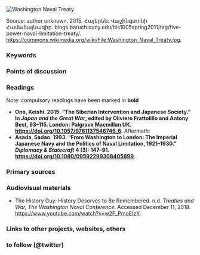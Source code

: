 ![Washington Naval Treaty](images/Washington_Naval_Treaty.jpg)

Source: author unknown. 2015. Հայերեն: Վաշինգտոնի Համաձայնագիր. blogs.baruch.cuny.edu/his1005spring2011/tag/five-power-naval-limitation-treaty/. https://commons.wikimedia.org/wiki/File:Washington_Naval_Treaty.jpg.


### Keywords


### Points of discussion


### Readings
Note: compulsory readings have been marked in **bold**

* **Ono, Keishi. 2015. “The Siberian Intervention and Japanese Society.” In *Japan and the Great War*, edited by Oliviero Frattolillo and Antony Best, 93–115. London: Palgrave Macmillan UK. https://doi.org/10.1057/9781137546746_6.**
Aftermath:
* **Asada, Sadao. 1993. “From Washington to London: The Imperial Japanese Navy and the Politics of Naval Limitation, 1921–1930.” *Diplomacy & Statecraft* 4 (3): 147–91. https://doi.org/10.1080/09592299308405899.**

### Primary sources


### Audiovisual materials

* The History Guy: History Deserves to Be Remembered. n.d. *Treaties and War, The Washington Naval Conference*. Accessed December 11, 2018. https://www.youtube.com/watch?v=w2F_PmoEIzY.

### Links to other projects, websites, others


### to follow (@twitter)


